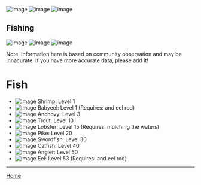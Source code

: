 ![image](https://github.com/fishbotapp/fishbotwiki/assets/163616414/42361705-6b97-4b10-b836-c7383b95167f) ![image](https://github.com/fishbotapp/fishbotwiki/assets/163616414/42361705-6b97-4b10-b836-c7383b95167f)  ![image](https://github.com/fishbotapp/fishbotwiki/assets/163616414/42361705-6b97-4b10-b836-c7383b95167f) 
## Fishing ## 
![image](https://github.com/fishbotapp/fishbotwiki/assets/163616414/42361705-6b97-4b10-b836-c7383b95167f)  ![image](https://github.com/fishbotapp/fishbotwiki/assets/163616414/42361705-6b97-4b10-b836-c7383b95167f)  ![image](https://github.com/fishbotapp/fishbotwiki/assets/163616414/42361705-6b97-4b10-b836-c7383b95167f) 


Note: Information here is based on community observation and may be innacurate. If you have more accurate data, please add it!

# Fish

- ![image](https://github.com/fishbotapp/fishbotwiki/assets/163616414/8de59538-021d-468e-a508-c94074473a6f)
 Shrimp: Level 1
- ![image](https://github.com/fishbotapp/fishbotwiki/assets/163616414/8bbc8256-3418-4a33-9555-04098ac06cbd) Babyeel: Level 1 (Requires: and eel rod)
- ![image](https://fishbot.app/items/anchovy.png) Anchovy: Level 3
- ![image](https://fishbot.app/items/trout.png) Trout: Level 10
- ![image](https://fishbot.app/items/lobster.png) Lobster: Level 15 (Requires: mulching the waters)
- ![image](https://fishbot.app/items/pike.png) Pike: Level 20
- ![image](https://fishbot.app/items/swordfish.png) Swordfish: Level 30
- ![image](https://fishbot.app/items/catfish.png) Catfish: Level 40
- ![image](https://fishbot.app/items/angler.png) Angler: Level 50 
- ![image](https://fishbot.app/items/eel.png) Eel: Level 53 (Requires: and eel rod)




-----------------------------

[Home](https://fishbotapp.github.io/fishbotwiki/)

